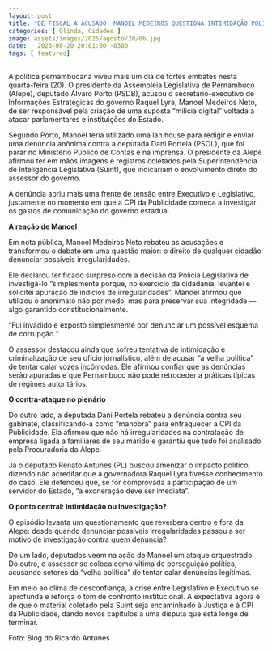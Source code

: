 ```yaml
---
layout: post
title: "DE FISCAL A ACUSADO: MANOEL MEDEIROS QUESTIONA INTIMIDAÇÃO POLÍTICA NA ALEPE"
categories: [ Olinda, Cidades ]
image: assets/images/2025/agosto/20/06.jpg
date:   2025-08-20 20:01:00 -0300
tags: [ featured]
---
```

A política pernambucana viveu mais um dia de fortes embates nesta quarta-feira (20). O presidente da Assembleia Legislativa de Pernambuco (Alepe), deputado Álvaro Porto (PSDB), acusou o secretário-executivo de Informações Estratégicas do governo Raquel Lyra, Manoel Medeiros Neto, de ser responsável pela criação de uma suposta “milícia digital” voltada a atacar parlamentares e instituições do Estado.

Segundo Porto, Manoel teria utilizado uma lan house para redigir e enviar uma denúncia anônima contra a deputada Dani Portela (PSOL), que foi parar no Ministério Público de Contas e na imprensa. O presidente da Alepe afirmou ter em mãos imagens e registros coletados pela Superintendência de Inteligência Legislativa (Suint), que indicariam o envolvimento direto do assessor do governo.

A denúncia abriu mais uma frente de tensão entre Executivo e Legislativo, justamente no momento em que a CPI da Publicidade começa a investigar os gastos de comunicação do governo estadual.

**A reação de Manoel**

Em nota pública, Manoel Medeiros Neto rebateu as acusações e transformou o debate em uma questão maior: o direito de qualquer cidadão denunciar possíveis irregularidades.

Ele declarou ter ficado surpreso com a decisão da Polícia Legislativa de investigá-lo “simplesmente porque, no exercício da cidadania, levantei e solicitei apuração de indícios de irregularidades”. Manoel afirmou que utilizou o anonimato não por medo, mas para preservar sua integridade — algo garantido constitucionalmente.

“Fui invadido e exposto simplesmente por denunciar um possível esquema de corrupção.“

O assessor destacou ainda que sofreu tentativa de intimidação e criminalização de seu ofício jornalístico, além de acusar “a velha política” de tentar calar vozes incômodas. Ele afirmou confiar que as denúncias serão apuradas e que Pernambuco não pode retroceder a práticas típicas de regimes autoritários.

**O contra-ataque no plenário**

Do outro lado, a deputada Dani Portela rebateu a denúncia contra seu gabinete, classificando-a como “manobra” para enfraquecer a CPI da Publicidade. Ela afirmou que não há irregularidades na contratação de empresa ligada a familiares de seu marido e garantiu que tudo foi analisado pela Procuradoria da Alepe.

Já o deputado Renato Antunes (PL) buscou amenizar o impacto político, dizendo não acreditar que a governadora Raquel Lyra tivesse conhecimento do caso. Ele defendeu que, se for comprovada a participação de um servidor do Estado, “a exoneração deve ser imediata”.

**O ponto central: intimidação ou investigação?**

O episódio levanta um questionamento que reverbera dentro e fora da Alepe: desde quando denunciar possíveis irregularidades passou a ser motivo de investigação contra quem denuncia?

De um lado, deputados veem na ação de Manoel um ataque orquestrado. Do outro, o assessor se coloca como vítima de perseguição política, acusando setores da “velha política” de tentar calar denúncias legítimas.

Em meio ao clima de desconfiança, a crise entre Legislativo e Executivo se aprofunda e reforça o tom de confronto institucional. A expectativa agora é de que o material coletado pela Suint seja encaminhado à Justiça e à CPI da Publicidade, dando novos capítulos a uma disputa que está longe de terminar.

Foto: Blog do Ricardo Antunes 